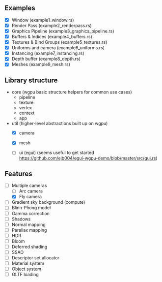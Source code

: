 

## Examples
- [x] Window (example1_window.rs)
- [x] Render Pass (example2_renderpass.rs)
- [x] Graphics Pipeline (example3_graphics_pipeline.rs)
- [x] Buffers & Indices (example4_buffers.rs)
- [x] Textures & Bind Groups (example5_textures.rs)
- [x] Uniforms and camera (example6_uniforms.rs)
- [x] Instancing (example7_instancing.rs)
- [x] Depth buffer (example8_depth.rs)
- [x] Meshes (example9_mesh.rs)

## Library structure
- core (wgpu basic structure helpers for common use cases)   
    - pipeline
    - texture
    - vertex
    - context
    - app
- util (higher-level abstractions built up on wgpu)
    - [x] camera
    - [x] mesh
    - [ ] ui (egui) (seems useful to get started https://github.com/ejb004/egui-wgpu-demo/blob/master/src/gui.rs)



## Features
- [ ] Multiple cameras
    - [ ] Arc camera
    - [x] Fly camera
- [ ] Gradient sky background (compute)
- [ ] Blinn-Phong model
- [ ] Gamma correction
- [ ] Shadows
- [ ] Normal mapping
- [ ] Parallax mapping
- [ ] HDR
- [ ] Bloom
- [ ] Deferred shading
- [ ] SSAO
- [ ] Descriptor set allocator
- [ ] Material system
- [ ] Object system
- [ ] GLTF loading
